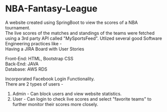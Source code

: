 # NBA-Fantasy-League
A website created using SpringBoot to view the scores of a NBA tournament. <br />
The live scores of the matches and standings of the teams were fetched using a 3rd party API called "MySportsFeed".
Utlized several good Software Engineering practices like - <br /> 
Having a JIRA Board with User Stories <br />

Front-End: HTML, Bootstrap CSS <br />
Back-End: JAVA <br />
Database: AWS RDS <br />

Incorporated Facebook Login Functionality. <br />
There are 2 types of users - <br />
1) Admin - Can block users and view website statistics. <br />
2) User - Can login to check live scores and select "favorite teams" to further monitor their scores more closely.
